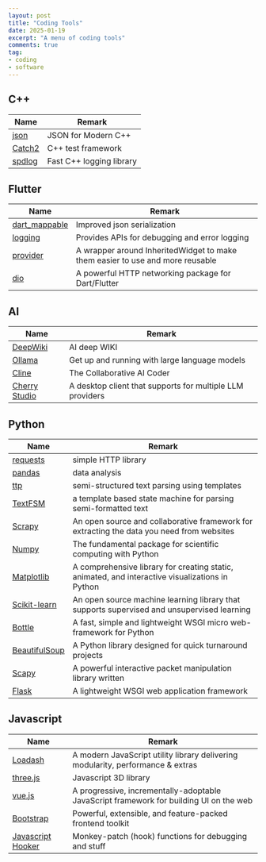 ```yaml
---
layout: post
title: "Coding Tools"
date: 2025-01-19
excerpt: "A menu of coding tools"
comments: true
tag:
- coding
- software
---
```


## C++

| Name | Remark |
| --- | --- |
| [json](https://github.com/nlohmann/json) | JSON for Modern C++ |
| [Catch2](https://github.com/catchorg/Catch2) | C++ test framework |
| [spdlog](https://github.com/gabime/spdlog) | Fast C++ logging library |

## Flutter

| Name | Remark |
| --- | --- |
| [dart_mappable](https://pub.dev/packages/dart_mappable) | Improved json serialization |
| [logging](https://pub.dev/packages/logging) | Provides APIs for debugging and error logging |
| [provider](https://pub.dev/packages/provider) | A wrapper around InheritedWidget to make them easier to use and more reusable |
| [dio](https://pub.dev/packages/dio) | A powerful HTTP networking package for Dart/Flutter |

## AI

| Name | Remark |
| --- | --- |
| [DeepWiki](https://deepwiki.org/) | AI deep WIKI |
| [Ollama](https://ollama.com/) | Get up and running with large language models |
| [Cline](https://cline.bot/) | The Collaborative AI Coder |
| [Cherry Studio](https://www.cherry-ai.com/) | A desktop client that supports for multiple LLM providers |

## Python

| Name | Remark |
| --- | --- |
| [requests](https://requests.readthedocs.io/en/latest/#) | simple HTTP library |
| [pandas](https://pandas.pydata.org/) | data analysis |
| [ttp](https://github.com/dmulyalin/ttp) | semi-structured text parsing using templates |
| [TextFSM](https://github.com/google/textfsm/tree/master) | a template based state machine for parsing semi-formatted text |
| [Scrapy](https://scrapy.org/) | An open source and collaborative framework for extracting the data you need from websites |
| [Numpy](https://numpy.org/) | The fundamental package for scientific computing with Python |
| [Matplotlib](https://matplotlib.org/) | A comprehensive library for creating static, animated, and interactive visualizations in Python |
| [Scikit-learn](https://scikit-learn.org/s) | An open source machine learning library that supports supervised and unsupervised learning |
| [Bottle](https://bottlepy.org/) | A fast, simple and lightweight WSGI micro web-framework for Python |
| [BeautifulSoup](https://www.crummy.com/software/BeautifulSoup/) | A Python library designed for quick turnaround projects |
| [Scapy](https://scapy.net/) | A powerful interactive packet manipulation library written |
| [Flask](https://flask.palletsprojects.com/en/stable/) | A lightweight WSGI web application framework |

## Javascript

| Name | Remark |
| --- | --- |
| [Loadash](https://lodash.com/) | A modern JavaScript utility library delivering modularity, performance & extras |
| [three.js](https://threejs.org/) | Javascript 3D library |
| [vue.js](https://cn.vuejs.org/) | A progressive, incrementally-adoptable JavaScript framework for building UI on the web |
| [Bootstrap](https://getbootstrap.com/) | Powerful, extensible, and feature-packed frontend toolkit |
| [Javascript Hooker](https://github.com/cowboy/javascript-hooker) | Monkey-patch (hook) functions for debugging and stuff |
